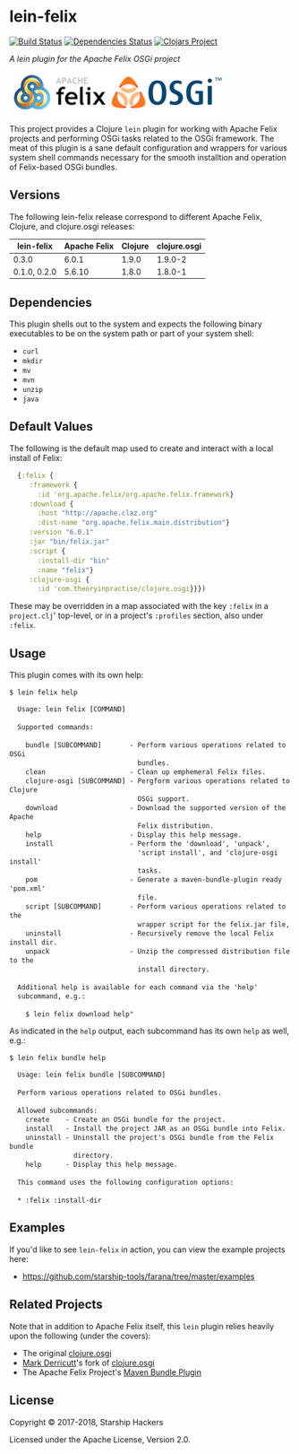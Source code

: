 # lein-felix

[![Build Status][travis-badge]][travis]
[![Dependencies Status][deps-badge]][deps]
[![Clojars Project][clojars-badge]][clojars]


*A lein plugin for the Apache Felix OSGi project*

[![Project logo][logo]][logo-link]

This project provides a Clojure `lein` plugin for working with Apache Felix
projects and performing OSGi tasks related to the OSGi framework. The meat
of this plugin is a sane default configuration and wrappers for various
system shell commands necessary for the smooth installtion and operation of
Felix-based OSGi bundles.


## Versions

The following lein-felix release correspond to different Apache Felix, Clojure,
and clojure.osgi releases:

| lein-felix     | Apache Felix        | Clojure | clojure.osgi |
|----------------|---------------------|---------|--------------|
| 0.3.0          | 6.0.1               | 1.9.0   | 1.9.0-2      |
| 0.1.0, 0.2.0   | 5.6.10              | 1.8.0   | 1.8.0-1      |


## Dependencies

This plugin shells out to the system and expects the following binary
executables to be on the system path or part of your system shell:

* `curl`
* `mkdir`
* `mv`
* `mvn`
* `unzip`
* `java`


## Default Values

The following is the default map used to create and interact with a local
install of Felix:

```clj
  {:felix {
     :framework {
       :id 'org.apache.felix/org.apache.felix.framework}
     :download {
       :host "http://apache.claz.org"
       :dist-name "org.apache.felix.main.distribution"}
     :version "6.0.1"
     :jar "bin/felix.jar"
     :script {
       :install-dir "bin"
       :name "felix"}
     :clojure-osgi {
       :id 'com.theoryinpractise/clojure.osgi}}})
```

These may be overridden in a map associated with the key `:felix` in a
`project.clj`' top-level, or in a project's `:profiles` section, also under
`:felix`.


## Usage

This plugin comes with its own help:

```
$ lein felix help
```
```
  Usage: lein felix [COMMAND]

  Supported commands:

    bundle [SUBCOMMAND]       - Perform various operations related to OSGi
                                bundles.
    clean                     - Clean up emphemeral Felix files.
    clojure-osgi [SUBCOMMAND] - Pergform various operations related to Clojure
                                OSGi support.
    download                  - Download the supported version of the Apache
                                Felix distribution.
    help                      - Display this help message.
    install                   - Perform the 'download', 'unpack',
                                'script install', and 'clojure-osgi install'
                                tasks.
    pom                       - Generate a maven-bundle-plugin ready 'pom.xml'
                                file.
    script [SUBCOMMAND]       - Perform various operations related to the
                                wrapper script for the felix.jar file,
    uninstall                 - Recursively remove the local Felix install dir.
    unpack                    - Unzip the compressed distribution file to the
                                install directory.

  Additional help is available for each command via the 'help'
  subcommand, e.g.:

    $ lein felix download help"
```


As indicated in the `help` output, each subcommand has its own `help` as well,
e.g.:

```
$ lein felix bundle help
```
```
  Usage: lein felix bundle [SUBCOMMAND]

  Perform various operations related to OSGi bundles.

  Allowed subcommands:
    create    - Create an OSGi bundle for the project.
    install   - Install the project JAR as an OSGi bundle into Felix.
    uninstall - Uninstall the project's OSGi bundle from the Felix bundle
                directory.
    help      - Display this help message.

  This command uses the following configuration options:

  * :felix :install-dir
```


## Examples

If you'd like to see `lein-felix` in action, you can view the example projects
here:

* https://github.com/starship-tools/farana/tree/master/examples


## Related Projects

Note that in addition to Apache Felix itself, this `lein` plugin relies heavily
upon the following (under the covers):

* The original [clojure.osgi][orig-clj-osgi]
* [Mark Derricutt](https://github.com/talios)'s fork of [clojure.osgi][clj-osgi]
* The Apache Felix Project's [Maven Bundle Plugin][mvn-felix]


## License

Copyright © 2017-2018, Starship Hackers

Licensed under the Apache License, Version 2.0.


<!-- Named page links below: /-->

[logo]: https://raw.githubusercontent.com/starship-tools/lein-felix/master/resources/images/apache-felix-osgi.png
[logo-link]: https://felix.apache.org/
[travis]: https://travis-ci.org/starship-tools/lein-felix
[travis-badge]: https://travis-ci.org/starship-tools/lein-felix.png?branch=master
[deps]: http://jarkeeper.com/starship-tools/lein-felix
[deps-badge]: http://jarkeeper.com/starship-tools/lein-felix/status.svg
[clojars]: https://clojars.org/lein-felix/lein-felix
[clojars-badge]: https://img.shields.io/clojars/v/lein-felix/lein-felix.svg
[orig-clj-osgi]: https://github.com/aav/clojure.osgi
[clj-osgi]: https://github.com/talios/clojure.osgi
[mvn-felix]: http://felix.apache.org/documentation/subprojects/apache-felix-maven-bundle-plugin-bnd.html
